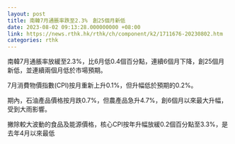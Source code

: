 ```yaml
---
layout: post
title: 南韓7月通脹率跌至2.3%　創25個月新低
date: 2023-08-02 09:13:28.000000000 +08:00
link: https://news.rthk.hk/rthk/ch/component/k2/1711676-20230802.htm
categories: rthk
---
```


南韓7月通脹率放緩至2.3%，比6月低0.4個百分點，連續6個月下降，創25個月新低，並連續兩個月低於市場預期。

7月消費物價指數(CPI)按月重新上升0.1%，但升幅低於預期的0.2%。

期內，石油產品價格按月跌0.7%，但農產品急升4.7%，創6個月以來最大升幅，受到大雨影響。

撇除較大波動的食品及能源價格，核心CPI按年升幅放緩0.2個百分點至3.3%，是去年4月以來最低
